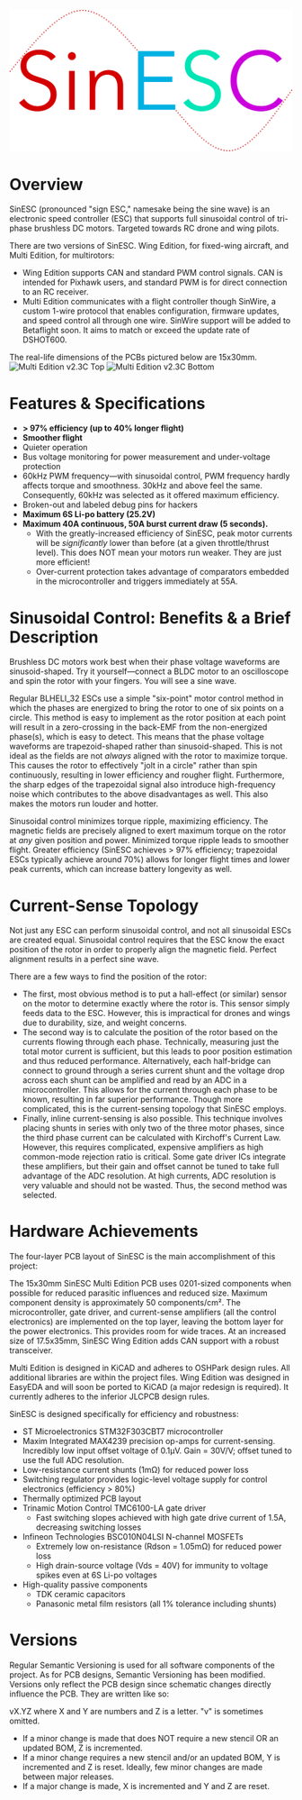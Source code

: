 ![SinESC Logo](https://raw.githubusercontent.com/SAR-mango/SinESC/master/Logo/Logo.png)
# Overview
SinESC (pronounced "sign ESC," namesake being the sine wave) is an electronic speed controller (ESC) that supports full sinusoidal control of tri-phase brushless DC motors. Targeted towards RC drone and wing pilots.

There are two versions of SinESC. Wing Edition, for fixed-wing aircraft, and Multi Edition, for multirotors:
- Wing Edition supports CAN and standard PWM control signals. CAN is intended for Pixhawk users, and standard PWM is for direct connection to an RC receiver.
- Multi Edition communicates with a flight controller though SinWire, a custom 1-wire protocol that enables configuration, firmware updates, and speed control all through one wire. SinWire support will be added to Betaflight soon. It aims to match or exceed the update rate of DSHOT600.

The real-life dimensions of the PCBs pictured below are 15x30mm.
![Multi Edition v2.3C Top](https://raw.githubusercontent.com/SAR-mango/SinESC/master/Multi%20Edition/2.3C/SinESC-Multi/Exported%20Files/3D%20Render%20Front.jpg)
![Multi Edition v2.3C Bottom](https://raw.githubusercontent.com/SAR-mango/SinESC/master/Multi%20Edition/2.3C/SinESC-Multi/Exported%20Files/3D%20Render%20Back.jpg)
# Features & Specifications
- **> 97% efficiency (up to 40% longer flight)**
- **Smoother flight**
- Quieter operation
- Bus voltage monitoring for power measurement and under-voltage protection
- 60kHz PWM frequency—with sinusoidal control, PWM frequency hardly affects torque and smoothness. 30kHz and above feel the same. Consequently, 60kHz was selected as it offered maximum efficiency.
- Broken-out and labeled debug pins for hackers
- **Maximum 6S Li-po battery (25.2V)**
- **Maximum 40A continuous, 50A burst current draw (5 seconds).**
  - With the greatly-increased efficiency of SinESC, peak motor currents will be *significantly* lower than before (at a given throttle/thrust level). This does NOT mean your motors run weaker. They are just more efficient!
  - Over-current protection takes advantage of comparators embedded in the microcontroller and triggers immediately at 55A.
# Sinusoidal Control: Benefits & a Brief Description
Brushless DC motors work best when their phase voltage waveforms are sinusoid-shaped. Try it yourself—connect a BLDC motor to an oscilloscope and spin the rotor with your fingers. You will see a sine wave. 

Regular BLHELI_32 ESCs use a simple "six-point" motor control method in which the phases are energized to bring the rotor to one of six points on a circle. This method is easy to implement as the rotor position at each point will result in a zero-crossing in the back-EMF from the non-energized phase(s), which is easy to detect. This means that the phase voltage waveforms are trapezoid-shaped rather than sinusoid-shaped. This is not ideal as the fields are not *always* aligned with the rotor to maximize torque. This causes the rotor to effectively "jolt in a circle" rather than spin continuously, resulting in lower efficiency and rougher flight. Furthermore, the sharp edges of the trapezoidal signal also introduce high-frequency noise which contributes to the above disadvantages as well. This also makes the motors run louder and hotter.

Sinusoidal control minimizes torque ripple, maximizing efficiency. The magnetic fields are precisely aligned to exert maximum torque on the rotor at *any* given position and power. Minimized torque ripple leads to smoother flight. Greater efficiency (SinESC achieves > 97% efficiency; trapezoidal ESCs typically achieve around 70%) allows for longer flight times and lower peak currents, which can increase battery longevity as well.
# Current-Sense Topology
Not just any ESC can perform sinusoidal control, and not all sinusoidal ESCs are created equal. Sinusoidal control requires that the ESC know the exact position of the rotor in order to properly align the magnetic field. Perfect alignment results in a perfect sine wave.

There are a few ways to find the position of the rotor:
- The first, most obvious method is to put a hall-effect (or similar) sensor on the motor to determine exactly where the rotor is. This sensor simply feeds data to the ESC. However, this is impractical for drones and wings due to durability, size, and weight concerns.
- The second way is to calculate the position of the rotor based on the currents flowing through each phase. Technically, measuring just the total motor current is sufficient, but this leads to poor position estimation and thus reduced performance. Alternatively, each half-bridge can connect to ground through a series current shunt and the voltage drop across each shunt can be amplified and read by an ADC in a microcontroller. This allows for the current through each phase to be known, resulting in far superior performance. Though more complicated, this is the current-sensing topology that SinESC employs.
- Finally, inline current-sensing is also possible. This technique involves placing shunts in series with only two of the three motor phases, since the third phase current can be calculated with Kirchoff's Current Law. However, this requires complicated, expensive amplifiers as high common-mode rejection ratio is critical. Some gate driver ICs integrate these amplifiers, but their gain and offset cannot be tuned to take full advantage of the ADC resolution. At high currents, ADC resolution is very valuable and should not be wasted. Thus, the second method was selected.
# Hardware Achievements
The four-layer PCB layout of SinESC is the main accomplishment of this project:

The 15x30mm SinESC Multi Edition PCB uses 0201-sized components when possible for reduced parasitic influences and reduced size. Maximum component density is approximately 50 components/cm². The microcontroller, gate driver, and current-sense amplifiers (all the control electronics) are implemented on the top layer, leaving the bottom layer for the power electronics. This provides room for wide traces. At an increased size of 17.5x35mm, SinESC Wing Edition adds CAN support with a robust transceiver.

Multi Edition is designed in KiCAD and adheres to OSHPark design rules. All additional libraries are within the project files. Wing Edition was designed in EasyEDA and will soon be ported to KiCAD (a major redesign is required). It currently adheres to the inferior JLCPCB design rules.

SinESC is designed specifically for efficiency and robustness:
- ST Microelectronics STM32F303CBT7 microcontroller
- Maxim Integrated MAX4239 precision op-amps for current-sensing. Incredibly low input offset voltage of 0.1µV. Gain = 30V/V; offset tuned to use the full ADC resolution.
- Low-resistance current shunts (1mΩ) for reduced power loss
- Switching regulator provides logic-level voltage supply for control electronics (efficiency > 80%)
- Thermally optimized PCB layout
- Trinamic Motion Control TMC6100-LA gate driver
  - Fast switching slopes achieved with high gate drive current of 1.5A, decreasing switching losses
- Infineon Technologies BSC010N04LSI N-channel MOSFETs
  - Extremely low on-resistance (Rdson = 1.05mΩ) for reduced power loss
  - High drain-source voltage (Vds = 40V) for immunity to voltage spikes even at 6S Li-po voltages
- High-quality passive components
  - TDK ceramic capacitors
  - Panasonic metal film resistors (all 1% tolerance including shunts)
# Versions
Regular Semantic Versioning is used for all software components of the project. As for PCB designs, Semantic Versioning has been modified. Versions only reflect the PCB design since schematic changes directly influence the PCB. They are written like so:

vX.YZ where X and Y are numbers and Z is a letter. "v" is sometimes omitted.
- If a minor change is made that does NOT require a new stencil OR an updated BOM, Z is incremented.
- If a minor change requires a new stencil and/or an updated BOM, Y is incremented and Z is reset. Ideally, few minor changes are made between major releases.
- If a major change is made, X is incremented and Y and Z are reset.
